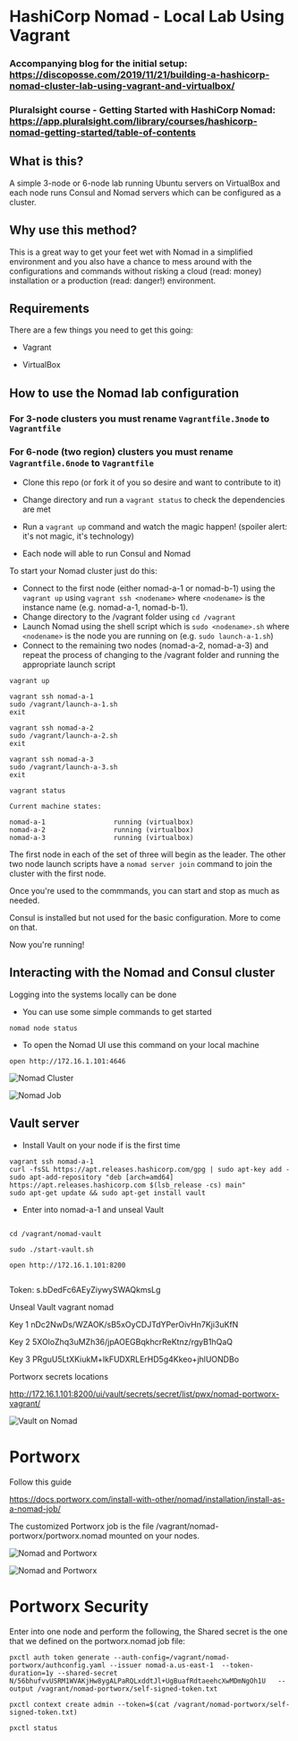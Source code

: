 # HashiCorp Nomad - Local Lab Using Vagrant

### Accompanying blog for the initial setup:  https://discoposse.com/2019/11/21/building-a-hashicorp-nomad-cluster-lab-using-vagrant-and-virtualbox/
### Pluralsight course - Getting Started with HashiCorp Nomad:  https://app.pluralsight.com/library/courses/hashicorp-nomad-getting-started/table-of-contents

## What is this?

A simple 3-node or 6-node lab running Ubuntu servers on VirtualBox and each node runs Consul and Nomad servers which can be configured as a cluster.

## Why use this method?

This is a great way to get your feet wet with Nomad in a simplified environment and you also have a chance to mess around with the configurations and commands without risking a cloud (read: money) installation or a production (read: danger!) environment.

## Requirements

There are a few things you need to get this going:

* Vagrant

* VirtualBox

## How to use the Nomad lab configuration

### For 3-node clusters you must rename `Vagrantfile.3node` to `Vagrantfile`
### For 6-node (two region) clusters you must rename `Vagrantfile.6node` to `Vagrantfile`

* Clone this repo (or fork it of you so desire and want to contribute to it)

* Change directory and run a `vagrant status` to check the dependencies are met

* Run a `vagrant up` command and watch the magic happen! (spoiler alert: it's not magic, it's technology)

* Each node will able to run Consul and Nomad 

To start your Nomad cluster just do this: 

* Connect to the first node (either nomad-a-1 or nomad-b-1) using the `vagrant up` using `vagrant ssh <nodename>` where `<nodename>` is the instance name (e.g. nomad-a-1, nomad-b-1).
* Change directory to the /vagrant folder using `cd /vagrant`
* Launch Nomad using the shell script which is `sudo <nodename>.sh` where `<nodename>` is the node you are running on (e.g. `sudo launch-a-1.sh`)
* Connect to the remaining two nodes (nomad-a-2, nomad-a-3) and repeat the process of changing to the /vagrant folder and running the appropriate launch script

```
vagrant up

vagrant ssh nomad-a-1
sudo /vagrant/launch-a-1.sh
exit

vagrant ssh nomad-a-2
sudo /vagrant/launch-a-2.sh
exit

vagrant ssh nomad-a-3
sudo /vagrant/launch-a-3.sh
exit

vagrant status

Current machine states:

nomad-a-1                 running (virtualbox)
nomad-a-2                 running (virtualbox)
nomad-a-3                 running (virtualbox)
```

The first node in each of the set of three will begin as the leader.  The other two node launch scripts have a `nomad server join` command to join the cluster with the first node.  

Once you're used to the commmands, you can start and stop as much as needed.  

Consul is installed but not used for the basic configuration.  More to come on that.

Now you're running!

## Interacting with the Nomad and Consul cluster

Logging into the systems locally can be done 

* You can use some simple commands to get started 
```
nomad node status
```
* To open the Nomad UI use this command on your local machine
```
open http://172.16.1.101:4646
```

![Nomad Cluster](/images/Nomad01.png)

![Nomad Job](/images/NomadJob.png)


## Vault server

* Install Vault on your node if is the first time

```
vagrant ssh nomad-a-1
curl -fsSL https://apt.releases.hashicorp.com/gpg | sudo apt-key add -
sudo apt-add-repository "deb [arch=amd64] https://apt.releases.hashicorp.com $(lsb_release -cs) main"
sudo apt-get update && sudo apt-get install vault

```

* Enter into nomad-a-1 and unseal Vault

```

cd /vagrant/nomad-vault 

sudo ./start-vault.sh

open http://172.16.1.101:8200


```

Token: s.bDedFc6AEyZiywySWAQkmsLg

Unseal Vault vagrant nomad

Key 1
nDc2NwDs/WZAOK/sB5xOyCDJTdYPerOivHn7Kji3uKfN

Key 2
5XOloZhq3uMZh36/jpAOEGBqkhcrReKtnz/rgyB1hQaQ

Key 3
PRguU5LtXKiukM+lkFUDXRLErHD5g4Kkeo+jhlUONDBo

Portworx secrets locations

http://172.16.1.101:8200/ui/vault/secrets/secret/list/pwx/nomad-portworx-vagrant/


![Vault on Nomad](/images/Vault.png)


# Portworx

Follow this guide

https://docs.portworx.com/install-with-other/nomad/installation/install-as-a-nomad-job/

The customized Portworx job is the file /vagrant/nomad-portworx/portworx.nomad mounted on your nodes.


![Nomad and Portworx](/images/NomadPX.png)


![Nomad and Portworx](/images/PX-Encrypted.png)

# Portworx Security

Enter into one node and perform the following, the Shared secret is the one that we defined on the portworx.nomad job file:

```
pxctl auth token generate --auth-config=/vagrant/nomad-portworx/authconfig.yaml --issuer nomad-a.us-east-1  --token-duration=1y --shared-secret N/56bhufvvUSRM1WVAKjHw8ygALPaRQLxddtJl+UgBuafRdtaeehcXwMDmNgOh1U   --output /vagrant/nomad-portworx/self-signed-token.txt

pxctl context create admin --token=$(cat /vagrant/nomad-portworx/self-signed-token.txt)

pxctl status
```